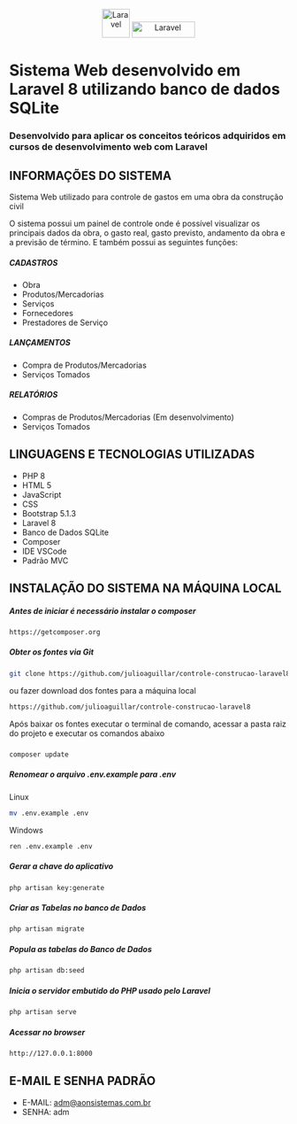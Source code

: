 <p align="center">
    <img src="https://laravel.com/img/logomark.min.svg" alt="Laravel" width="50" height="52">
    <img src="https://laravel.com/img/logotype.min.svg" alt="Laravel" width="114" height="29">
</p>

# Sistema Web desenvolvido em Laravel 8 utilizando banco de dados SQLite

### Desenvolvido para aplicar os conceitos teóricos adquiridos em cursos de desenvolvimento web com Laravel

## INFORMAÇÕES DO SISTEMA

Sistema Web utilizado para controle de gastos em uma obra da construção civil

O sistema possui um painel de controle onde é possível visualizar os principais dados da obra, o gasto real, gasto previsto, andamento da obra e a previsão de término. E também possui as seguintes funções:

##### CADASTROS
- Obra
- Produtos/Mercadorias
- Serviços
- Fornecedores
- Prestadores de Serviço

##### LANÇAMENTOS
- Compra de Produtos/Mercadorias
- Serviços Tomados

##### RELATÓRIOS
- Compras de Produtos/Mercadorias (Em desenvolvimento)
- Serviços Tomados

## LINGUAGENS E TECNOLOGIAS UTILIZADAS

* PHP 8
* HTML 5
* JavaScript
* CSS
* Bootstrap 5.1.3
* Laravel 8
* Banco de Dados SQLite
* Composer
* IDE VSCode
* Padrão MVC

## INSTALAÇÃO DO SISTEMA NA MÁQUINA LOCAL

##### Antes de iniciar é necessário instalar o composer
```sh
https://getcomposer.org
```


##### Obter os fontes via Git
```sh
git clone https://github.com/julioaguillar/controle-construcao-laravel8.git
```
ou fazer download dos fontes para a máquina local
```sh
https://github.com/julioaguillar/controle-construcao-laravel8
```
Após baixar os fontes executar o terminal de comando, acessar a pasta raiz do projeto e executar os comandos abaixo


##### 
```sh
composer update
```


##### Renomear o arquivo .env.example para .env
Linux
```sh
mv .env.example .env
```
Windows
```sh
ren .env.example .env
```


##### Gerar a chave do aplicativo
```sh
php artisan key:generate
```


##### Criar as Tabelas no banco de Dados
```sh
php artisan migrate
```


##### Popula as tabelas do Banco de Dados
```sh
php artisan db:seed
```


##### Inicia o servidor embutido do PHP usado pelo Laravel
```sh
php artisan serve
```


##### Acessar no browser
```sh
http://127.0.0.1:8000
```


## E-MAIL E SENHA PADRÃO

* E-MAIL: adm@aonsistemas.com.br
* SENHA: adm
